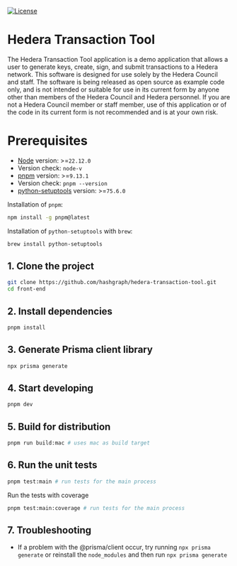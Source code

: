 [![License](https://img.shields.io/badge/License-Apache%202.0-blue.svg)](https://opensource.org/licenses/Apache-2.0)

# Hedera Transaction Tool

The Hedera Transaction Tool application is a demo application that allows a user to generate keys, create, sign, and submit transactions to a Hedera network. This software is designed for use solely by the Hedera Council and staff. The software is being released as open source as example code only, and is not intended or suitable for use in its current form by anyone other than members of the Hedera Council and Hedera personnel. If you are not a Hedera Council member or staff member, use of this application or of the code in its current form is not recommended
and is at your own risk.

# Prerequisites

- [Node](https://nodejs.org/en/download/package-manager) version: >=`22.12.0`
- Version check: `node-v`
- [pnpm](https://pnpm.io/installation) version: >=`9.13.1`
- Version check: `pnpm --version`
- [python-setuptools](https://pypi.org/project/setuptools) version: >=`75.6.0`

Installation of `pnpm`:

```bash
npm install -g pnpm@latest
```

Installation of `python-setuptools` with `brew`:

```bash
brew install python-setuptools
```

## 1. Clone the project

```bash
git clone https://github.com/hashgraph/hedera-transaction-tool.git
cd front-end
```

## 2. Install dependencies

```bash
pnpm install
```

## 3. Generate Prisma client library

```bash
npx prisma generate
```

## 4. Start developing

```bash
pnpm dev
```

## 5. Build for distribution

```bash
pnpm run build:mac # uses mac as build target
```

## 6. Run the unit tests

```bash
pnpm test:main # run tests for the main process
```

Run the tests with coverage

```bash
pnpm test:main:coverage # run tests for the main process
```

## 7. Troubleshooting

- If a problem with the @prisma/client occur, try running `npx prisma generate` or reinstall the `node_modules` and then run `npx prisma generate`
